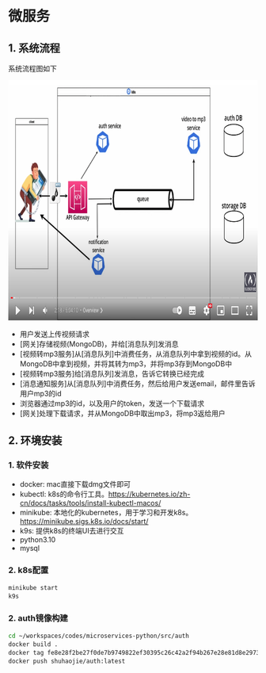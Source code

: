 # 微服务

## 1. 系统流程

系统流程图如下

<div align=center><img alt="#" width="843" height="485" src=pic/系统流程.png></div>

- 用户发送上传视频请求
- [网关]存储视频(MongoDB)，并给[消息队列]发消息
- [视频转mp3服务]从[消息队列]中消费任务，从消息队列中拿到视频的id。从MongoDB中拿到视频，并将其转为mp3，并将mp3存到MongoDB中
- [视频转mp3服务]给[消息队列]发消息，告诉它转换已经完成
- [消息通知服务]从[消息队列]中消费任务，然后给用户发送email，邮件里告诉用户mp3的id
- 浏览器通过mp3的id，以及用户的token，发送一个下载请求
- [网关]处理下载请求，并从MongoDB中取出mp3，将mp3返给用户

## 2. 环境安装

### 1. 软件安装

- docker: mac直接下载dmg文件即可
- kubectl: k8s的命令行工具。<https://kubernetes.io/zh-cn/docs/tasks/tools/install-kubectl-macos/>
- minikube: 本地化的kubernetes，用于学习和开发k8s。<https://minikube.sigs.k8s.io/docs/start/>
- k9s: 提供k8s的终端UI去进行交互
- python3.10
- mysql

### 2. k8s配置

```bash
minikube start
k9s  
```

### 2. auth镜像构建 

```bash
cd ~/workspaces/codes/microservices-python/src/auth
docker build .
docker tag fe8e28f2be27f0de7b9749822ef30395c26c42a2f94b267e28e81d8e29738388 shuhaojie/auth:latest
docker push shuhaojie/auth:latest
```


